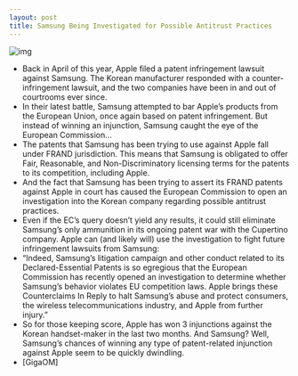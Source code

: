 ```yaml
---
layout: post
title: Samsung Being Investigated for Possible Antitrust Practices
---
```

![img](http://media.idownloadblog.com/wp-content/uploads/2011/04/Samsung-Logo-e1314368179779.jpg)
* Back in April of this year, Apple filed a patent infringement lawsuit against Samsung. The Korean manufacturer responded with a counter-infringement lawsuit, and the two companies have been in and out of courtrooms ever since.
* In their latest battle, Samsung attempted to bar Apple’s products from the European Union, once again based on patent infringement. But instead of winning an injunction, Samsung caught the eye of the European Commission…
* The patents that Samsung has been trying to use against Apple fall under FRAND jurisdiction. This means that Samsung is obligated to offer Fair, Reasonable, and Non-Discriminatory licensing terms for the patents to its competition, including Apple.
* And the fact that Samsung has been trying to assert its FRAND patents against Apple in court has caused the European Commission to open an investigation into the Korean company regarding possible antitrust practices.
* Even if the EC’s query doesn’t yield any results, it could still eliminate Samsung’s only ammunition in its ongoing patent war with the Cupertino company. Apple can (and likely will) use the investigation to fight future infringement lawsuits from Samsung:
* “Indeed, Samsung’s litigation campaign and other conduct related to its Declared-Essential Patents is so egregious that the European Commission has recently opened an investigation to determine whether Samsung’s behavior violates EU competition laws. Apple brings these Counterclaims In Reply to halt Samsung’s abuse and protect consumers, the wireless telecommunications industry, and Apple from further injury.”
* So for those keeping score, Apple has won 3 injunctions against the Korean handset-maker in the last two months. And Samsung? Well, Samsung’s chances of winning any type of patent-related injunction against Apple seem to be quickly dwindling.
* [GigaOM]

